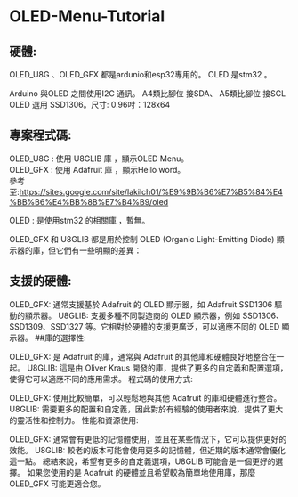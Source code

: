 # OLED-Menu-Tutorial

## 硬體:
OLED_U8G 、OLED_GFX 都是ardunio和esp32專用的。
OLED 是stm32 。

Arduino 與OLED 之間使用I2C 通訊。
A4類比腳位 接SDA、 A5類比腳位 接SCL
OLED 選用 SSD1306。尺寸:   0.96吋：128x64

## 專案程式碼:
OLED_U8G : 使用 U8GLIB 庫  ，顯示OLED Menu。  
OLED_GFX : 使用 Adafruit 庫  ，顯示Hello word。  
參考至:https://sites.google.com/site/lakilch01/%E9%9B%B6%E7%B5%84%E4%BB%B6%E4%BB%8B%E7%B4%B9/oled


OLED : 是使用stm32 的相關庫  ，暫無。

OLED_GFX 和 U8GLIB 都是用於控制 OLED (Organic Light-Emitting Diode) 顯示器的庫，但它們有一些明顯的差異：

## 支援的硬體:

OLED_GFX: 通常支援基於 Adafruit 的 OLED 顯示器，如 Adafruit SSD1306 驅動的顯示器。
U8GLIB: 支援多種不同製造商的 OLED 顯示器，例如 SSD1306、SSD1309、SSD1327 等。它相對於硬體的支援更廣泛，可以適應不同的 OLED 顯示器。
##庫的選擇性:

OLED_GFX: 是 Adafruit 的庫，通常與 Adafruit 的其他庫和硬體良好地整合在一起。
U8GLIB: 這是由 Oliver Kraus 開發的庫，提供了更多的自定義和配置選項，使得它可以適應不同的應用需求。
程式碼的使用方式:

OLED_GFX: 使用比較簡單，可以輕鬆地與其他 Adafruit 的庫和硬體進行整合。
U8GLIB: 需要更多的配置和自定義，因此對於有經驗的使用者來說，提供了更大的靈活性和控制力。
性能和資源使用:

OLED_GFX: 通常會有更低的記憶體使用，並且在某些情況下，它可以提供更好的效能。
U8GLIB: 較老的版本可能會使用更多的記憶體，但近期的版本通常會優化這一點。
總結來說，希望有更多的自定義選項，U8GLIB 可能會是一個更好的選擇。
如果您使用的是 Adafruit 的硬體並且希望較為簡單地使用庫，那麼 OLED_GFX 可能更適合您。
